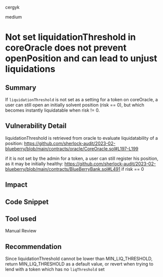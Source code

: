 cergyk

medium

# Not set liquidationThreshold in coreOracle does not prevent openPosition and can lead to unjust liquidations

## Summary
If `liquidationThreshold` is not set as a setting for a token on coreOracle, a user can still open an initially solvent position (risk == 0), but which becomes instantly liquidatable when risk != 0. 

## Vulnerability Detail
liquidationThreshold is retrieved from oracle to evaluate liquidatability of a position:
https://github.com/sherlock-audit/2023-02-blueberry/blob/main/contracts/oracle/CoreOracle.sol#L197-L199

if it is not set by the admin for a token, a user can still register his position, as it may be initially healthy:
https://github.com/sherlock-audit/2023-02-blueberry/blob/main/contracts/BlueBerryBank.sol#L491
if risk == 0

## Impact

## Code Snippet

## Tool used

Manual Review

## Recommendation
Since liquidationThreshold cannot be lower than MIN_LIQ_THRESHOLD, return MIN_LIQ_THRESHOLD as a default value, or revert when trying to lend with a token which has no `liqThreshold` set